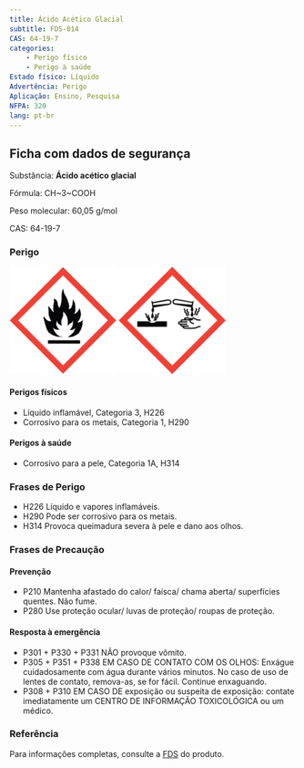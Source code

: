 ```yaml
---
title: Ácido Acético Glacial
subtitle: FDS-014
CAS: 64-19-7 
categories: 
    - Perigo físico
    - Perigo à saúde
Estado físico: Líquido
Advertência: Perigo
Aplicação: Ensino, Pesquisa
NFPA: 320
lang: pt-br
---
```


## Ficha com dados de segurança

Substância: **Ácido acético glacial**

Fórmula: CH~3~COOH

Peso molecular: 60,05 g/mol

CAS: 64-19-7

### Perigo

![Chama](pic/GHS02.png) ![Corrosão](pic/GHS05.png)

#### Perigos físicos

- Líquido inflamável, Categoria 3, H226
- Corrosivo para os metais, Categoria 1, H290

#### Perigos à saúde

- Corrosivo para a pele, Categoria 1A, H314

### Frases de Perigo

- H226 Líquido e vapores inflamáveis.
- H290 Pode ser corrosivo para os metais.
- H314 Provoca queimadura severa à pele e dano aos olhos.

### Frases de Precaução

#### Prevenção

- P210 Mantenha afastado do calor/ faísca/ chama aberta/ superfícies quentes. Não fume.
- P280 Use proteção ocular/ luvas de proteção/ roupas de proteção.

#### Resposta à emergência

- P301 + P330 + P331 NÃO provoque vômito.
- P305 + P351 + P338 EM CASO DE CONTATO COM OS OLHOS: Enxágue cuidadosamente com água durante vários minutos. No caso de uso de lentes de contato, remova-as, se for fácil. Continue enxaguando.
- P308 + P310 EM CASO DE exposição ou suspeita de exposição: contate imediatamente um CENTRO DE INFORMAÇÃO TOXICOLÓGICA ou um médico.

### Referência

Para informações completas, consulte a [FDS](https://drive.google.com/open?id=1nf4_Gno8ClwcCEOmuV0y6JTCm4mcfGZc) do produto.

